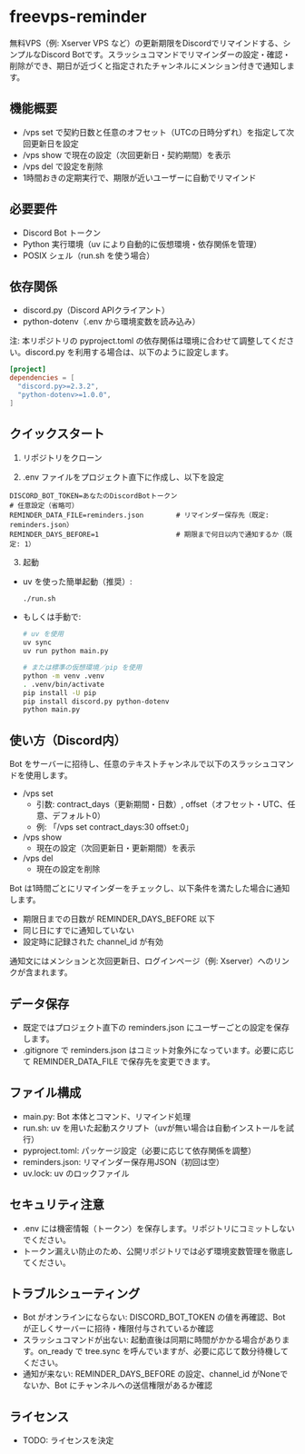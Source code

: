 # freevps-reminder

無料VPS（例: Xserver VPS など）の更新期限をDiscordでリマインドする、シンプルなDiscord Botです。スラッシュコマンドでリマインダーの設定・確認・削除ができ、期日が近づくと指定されたチャンネルにメンション付きで通知します。

## 機能概要
- /vps set で契約日数と任意のオフセット（UTCの日時分ずれ）を指定して次回更新日を設定
- /vps show で現在の設定（次回更新日・契約期間）を表示
- /vps del で設定を削除
- 1時間おきの定期実行で、期限が近いユーザーに自動でリマインド

## 必要要件
- Discord Bot トークン
- Python 実行環境（uv により自動的に仮想環境・依存関係を管理）
- POSIX シェル（run.sh を使う場合）

## 依存関係
- discord.py（Discord APIクライアント）
- python-dotenv（.env から環境変数を読み込み）

注: 本リポジトリの pyproject.toml の依存関係は環境に合わせて調整してください。discord.py を利用する場合は、以下のように設定します。

```toml
[project]
dependencies = [
  "discord.py>=2.3.2",
  "python-dotenv>=1.0.0",
]
```

## クイックスタート
1) リポジトリをクローン

2) .env ファイルをプロジェクト直下に作成し、以下を設定
```
DISCORD_BOT_TOKEN=あなたのDiscordBotトークン
# 任意設定（省略可）
REMINDER_DATA_FILE=reminders.json        # リマインダー保存先（既定: reminders.json）
REMINDER_DAYS_BEFORE=1                   # 期限まで何日以内で通知するか（既定: 1）
```

3) 起動
- uv を使った簡単起動（推奨）:
  ```sh
  ./run.sh
  ```
- もしくは手動で:
  ```sh
  # uv を使用
  uv sync
  uv run python main.py

  # または標準の仮想環境／pip を使用
  python -m venv .venv
  . .venv/bin/activate
  pip install -U pip
  pip install discord.py python-dotenv
  python main.py
  ```

## 使い方（Discord内）
Bot をサーバーに招待し、任意のテキストチャンネルで以下のスラッシュコマンドを使用します。

- /vps set
  - 引数: contract_days（更新期間・日数）, offset（オフセット・UTC、任意、デフォルト0）
  - 例: 「/vps set contract_days:30 offset:0」
- /vps show
  - 現在の設定（次回更新日・更新期間）を表示
- /vps del
  - 現在の設定を削除

Bot は1時間ごとにリマインダーをチェックし、以下条件を満たした場合に通知します。
- 期限日までの日数が REMINDER_DAYS_BEFORE 以下
- 同じ日にすでに通知していない
- 設定時に記録された channel_id が有効

通知文にはメンションと次回更新日、ログインページ（例: Xserver）へのリンクが含まれます。

## データ保存
- 既定ではプロジェクト直下の reminders.json にユーザーごとの設定を保存します。
- .gitignore で reminders.json はコミット対象外になっています。必要に応じて REMINDER_DATA_FILE で保存先を変更できます。

## ファイル構成
- main.py: Bot 本体とコマンド、リマインド処理
- run.sh: uv を用いた起動スクリプト（uvが無い場合は自動インストールを試行）
- pyproject.toml: パッケージ設定（必要に応じて依存関係を調整）
- reminders.json: リマインダー保存用JSON（初回は空）
- uv.lock: uv のロックファイル

## セキュリティ注意
- .env には機密情報（トークン）を保存します。リポジトリにコミットしないでください。
- トークン漏えい防止のため、公開リポジトリでは必ず環境変数管理を徹底してください。

## トラブルシューティング
- Bot がオンラインにならない: DISCORD_BOT_TOKEN の値を再確認、Bot が正しくサーバーに招待・権限付与されているか確認
- スラッシュコマンドが出ない: 起動直後は同期に時間がかかる場合があります。on_ready で tree.sync を呼んでいますが、必要に応じて数分待機してください。
- 通知が来ない: REMINDER_DAYS_BEFORE の設定、channel_id がNoneでないか、Bot にチャンネルへの送信権限があるか確認

## ライセンス
- TODO: ライセンスを決定
